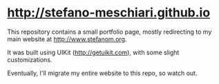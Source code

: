 # http://stefano-meschiari.github.io

This repository contains a small portfolio page, mostly redirecting to my main website at http://www.stefanom.org. 

It was built using UIKit (http://getuikit.com), with some slight customizations.

Eventually, I'll migrate my entire website to this repo, so watch out.
